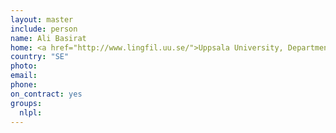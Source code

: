 ```yaml
---
layout: master
include: person
name: Ali Basirat
home: <a href="http://www.lingfil.uu.se/">Uppsala University, Department of Linguistics and Philology</a>
country: "SE"
photo:
email:
phone:
on_contract: yes
groups:
  nlpl:
---
```

